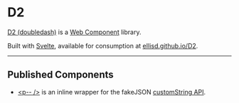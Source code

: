 # D2
[D2 (doubledash)](https://github.com/eIIisd/D2) is a [Web Component](https://developer.mozilla.org/en-US/docs/Web/Web_Components) library.

Built with [Svelte](https://svelte.dev/), available for consumption at [eIIisd.github.io/D2](https://eiiisd.github.io/D2/public/lib/P.js).

---

## Published Components
- [\<p-- /\>](https://eiiisd.github.io/D2/public/lib/P.js) is an inline wrapper for the fakeJSON [customString API](https://fakejson.com/documentation#field_custom).
